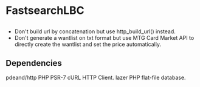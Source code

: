 # FastsearchLBC

## 
- Don't build url by  concatenation but use http_build_url() instead.
 - Don't generate a wantlist on txt format but use MTG Card Market API to directly create the wantlist and set the price automatically.

## Dependencies
pdeand/http PHP PSR-7 cURL HTTP Client.
lazer PHP flat-file database.

